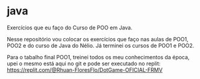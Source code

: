 # java

Exercícios que eu faço do Curso de POO em Java.

Nesse repositório vou colocar os exercícios que faço nas aulas de POO1, POO2 e do curso de Java do Nélio.
Já terminei os cursos de POO1 e POO2.

Para o tabalho final POO1, treinei todos os meu conhecimentos da época, upei o mesmo está aqui no git e pode ser executado no replit: https://replit.com/@Rhuan-FloresFlo/DotGame-OFICIAL-FRMV
